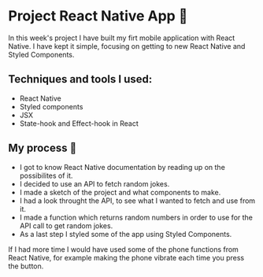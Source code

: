 # Project React Native App 📱

In this week's project I have built my firt mobile application with React Native. I have kept it simple, focusing on getting to new React Native and Styled Components.

## Techniques and tools I used:
- React Native
- Styled components
- JSX
- State-hook and Effect-hook in React


## My process 🧠
- I got to know React Native documentation by reading up on the possibilites of it.
- I decided to use an API to fetch random jokes.
- I made a sketch of the project and what components to make.
- I had a look throught the API, to see what I wanted to fetch and use from it.
- I made a function which returns random numbers in order to use for the API call to get random jokes. 
- As a last step I styled some of the app using Styled Components. 

If I had more time I would have used some of the phone functions from React Native, for example making the phone vibrate each time you press the button. 
 


